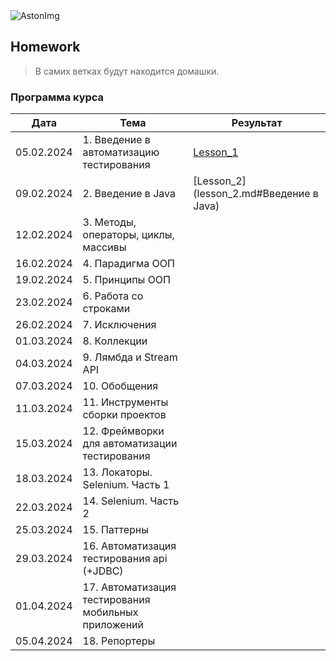 <img src="https://storage.yandexcloud.net/dev.astonsite.s3backet/aston-redisign/common/logo/AstonLogo_dark.svg" title="AstonImg"/>
&nbsp;

## Homework

> В самих ветках будут находится домашки.

### Программа курса

| Дата       | Тема                                                | Результат                                    |
|------------|-----------------------------------------------------|----------------------------------------------|
| 05.02.2024 | 1. Введение в автоматизацию тестирования            | [Lesson_1](README.md#)                       |
| 09.02.2024 | 2. Введение в Java                                  | [Lesson_2](lesson_2.md#Введение в Java)      |
| 12.02.2024 | 3. Методы, операторы, циклы, массивы                | [](lesson_.md#Методы,операторы,циклы,массивы) |
| 16.02.2024 | 4. Парадигма ООП                                    | [](lesson_.md#)                               |
| 19.02.2024 | 5. Принципы ООП                                     | [](lesson_.md#)                               |
| 23.02.2024 | 6. Работа со строками                               | [](lesson_.md#)                               |
| 26.02.2024 | 7. Исключения                                       | [](lesson_.md#)                               |
| 01.03.2024 | 8. Коллекции                                        | [](lesson_.md#)                               |
| 04.03.2024 | 9. Лямбда и Stream API                              | [](lesson_.md#)                               |
| 07.03.2024 | 10. Обобщения                                       | [](lesson_.md#)                               |
| 11.03.2024 | 11. Инструменты сборки проектов                     | [](lesson_.md#)                               |
| 15.03.2024 | 12. Фреймворки для автоматизации тестирования       | [](lesson_.md#)                               |
| 18.03.2024 | 13. Локаторы. Selenium. Часть 1                     | [](lesson_.md#)                               |
| 22.03.2024 | 14. Selenium. Часть 2                               | [](lesson_.md#)                               |
| 25.03.2024 | 15. Паттерны                                        | [](lesson_.md#)                               |
| 29.03.2024 | 16. Автоматизация тестирования api (+JDBC)          | [](lesson_.md#)                               |
| 01.04.2024 | 17. Автоматизация тестирования мобильных приложений | [](lesson_.md#)                               |
| 05.04.2024 | 18. Репортеры                                       | [](lesson_.md#)                               |

